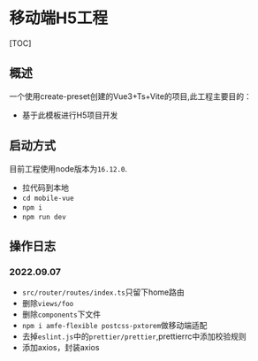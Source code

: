 # 移动端H5工程

[TOC]

## 概述

一个使用create-preset创建的Vue3+Ts+Vite的项目,此工程主要目的：
- 基于此模板进行H5项目开发

## 启动方式

目前工程使用node版本为`16.12.0`.
- 拉代码到本地
- `cd mobile-vue`
- `npm i`
- `npm run dev`

## 操作日志

### 2022.09.07
- `src/router/routes/index.ts`只留下home路由
- 删除`views/foo`
- 删除`components`下文件
- `npm i amfe-flexible postcss-pxtorem`做移动端适配
- 去掉`eslint.js`中的`prettier/prettier`,prettierrc中添加校验规则
- 添加axios，封装axios


